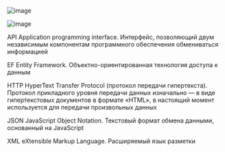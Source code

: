 ![image](https://user-images.githubusercontent.com/90038602/142984672-f2e4e87a-cb5a-44f6-8b80-506f23905e32.png)


![image](https://user-images.githubusercontent.com/90038602/142984699-b73dda16-d940-436c-9f4e-25c466808f1e.png)

API
Application programming interface. Интерфейс, позволяющий двум независимым компонентам программного обеспечения обмениваться информацией

EF
Entity Framework. Объектно-ориентированная технология доступа к данным

HTTP
HyperText Transfer Protocol (протокол передачи гипертекста). Протокол прикладного уровня передачи данных изначально — в виде гипертекстовых документов в формате «HTML», в настоящий момент используется для передачи произвольных данных

JSON
JavaScript Object Notation. Текстовый формат обмена данными, основанный на JavaScript

XML
eXtensible Markup Language. Расширяемый язык разметки
